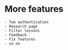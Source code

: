 

# More features
    - Two authentication
    - Research page
    - Filter lessons
    - Feedback
    - Fix features
    - so on